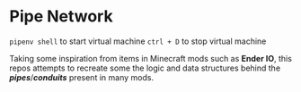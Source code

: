 # Pipe Network

`pipenv shell` to start virtual machine
`ctrl + D` to stop virtual machine

Taking some inspiration from items in Minecraft mods such as **Ender IO**,
this repos attempts to recreate some the logic and data structures behind the
**_pipes_**/**_conduits_** present in many mods.
